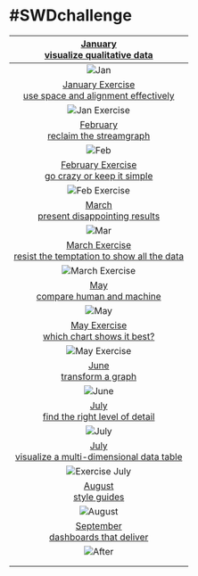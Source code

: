 # \#**SWDchallenge**

<!-- table header, followed by pictures link -->

| [January](https://github.com/poncest/SWDchallenge/tree/main/2025/01_Jan)[<br>](https://github.com/poncest/tidytuesday/tree/main/2023/Week_02)[visualize qualitative data](https://github.com/poncest/SWDchallenge/tree/main/2025/01_Jan) |
|:---------------------------------------------------------:|
| ![](01_Jan/img/01_Jan.png "Jan") |
| [January Exercise](https://github.com/poncest/SWDchallenge/tree/main/2025/Ex_037)[<br>](https://github.com/poncest/tidytuesday/tree/main/2023/Week_02)[use space and alignment effectively](https://github.com/poncest/SWDchallenge/tree/main/2025/Ex_037) |
| ![](Ex_037/img/Ex_037.png "Jan Exercise") |
| [February](https://github.com/poncest/SWDchallenge/tree/main/2025/02_Feb)[<br>](https://github.com/poncest/tidytuesday/tree/main/2023/Week_02)[reclaim the streamgraph](https://github.com/poncest/SWDchallenge/tree/main/2025/02_Feb) |
| ![](02_Feb/img/02_Feb.png "Feb") |
| [February Exercise](https://github.com/poncest/SWDchallenge/tree/main/2025/Ex_055)[<br>](https://github.com/poncest/tidytuesday/tree/main/2023/Week_02)[go crazy or keep it simple](https://github.com/poncest/SWDchallenge/tree/main/2025/Ex_055) |
| ![](Ex_055/img/Ex_055.png "Feb Exercise")![]() |
| [March](https://github.com/poncest/SWDchallenge/tree/main/2025/03_Mar)[<br>](https://github.com/poncest/tidytuesday/tree/main/2023/Week_02)[present disappointing results](https://github.com/poncest/SWDchallenge/tree/main/2025/03_Mar) |
| ![](03_Mar/img/03_Mar.png "Mar") |
| [March Exercise](https://github.com/poncest/SWDchallenge/tree/main/2025/Ex_056)[<br>](https://github.com/poncest/tidytuesday/tree/main/2023/Week_02)[resist the temptation to show all the data](https://github.com/poncest/SWDchallenge/tree/main/2025/Ex_056) |
| ![](Ex_056/img/Ex_056.png "March Exercise") |
| [May](https://github.com/poncest/SWDchallenge/tree/main/2025/05_May)[<br>](https://github.com/poncest/tidytuesday/tree/main/2023/Week_02)[compare human and machine](https://github.com/poncest/SWDchallenge/tree/main/2025/05_May) |
| ![](05_May/img/05_May.png "May") |
| [May Exercise](https://github.com/poncest/SWDchallenge/tree/main/2025/Ex_058)[<br>](https://github.com/poncest/tidytuesday/tree/main/2023/Week_02)[which chart shows it best?](https://github.com/poncest/SWDchallenge/tree/main/2025/Ex_058) |
| ![](Ex_058/img/Ex_058.png "May Exercise") |
| [June](https://github.com/poncest/SWDchallenge/tree/main/2025/06_Jun)[<br>](https://github.com/poncest/tidytuesday/tree/main/2023/Week_02)[transform a graph](https://github.com/poncest/SWDchallenge/tree/main/2025/06_Jun) |
| ![](06_Jun/img/06_Jun.PNG "June") |
| [July](https://github.com/poncest/SWDchallenge/tree/main/2025/07_Jul)[<br>](https://github.com/poncest/tidytuesday/tree/main/2023/Week_02)[find the right level of detail](https://github.com/poncest/SWDchallenge/tree/main/2025/07_Jul) |
| ![](07_Jul/img/07_Jul_aggregated_view.png "July") |
| [July](https://github.com/poncest/SWDchallenge/tree/main/2025/Ex_July)[<br>](https://github.com/poncest/tidytuesday/tree/main/2023/Week_02)[visualize a multi-dimensional data table](https://github.com/poncest/SWDchallenge/tree/main/2025/Ex_July) |
| ![](Ex_July/img/Ex_July_P4.png "Exercise July") |
| [August](https://github.com/poncest/SWDchallenge/tree/main/2025/08_Aug)[<br>](https://github.com/poncest/tidytuesday/tree/main/2023/Week_02)[style guides](https://github.com/poncest/SWDchallenge/tree/main/2025/08_Aug) |
| ![](08_Aug/img/08_Aug.PNG "August") |
| [September](https://github.com/poncest/SWDchallenge/tree/main/2025/09_Sep)[<br>](https://github.com/poncest/tidytuesday/tree/main/2023/Week_02)[dashboards that deliver](https://github.com/poncest/SWDchallenge/tree/main/2025/09_Sep) |
| ![](09_Sep/img/02_after_app.PNG "After") |
|  |
|  |
